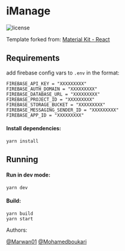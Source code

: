 # iManage

![license](https://img.shields.io/badge/license-MIT-blue.svg)


Template forked from: [Material Kit - React](https://material-kit-react.devias.io/)

## Requirements

add firebase config vars to `.env` in the format:
```
FIREBASE_API_KEY = "XXXXXXXXX"
FIREBASE_AUTH_DOMAIN = "XXXXXXXXX"
FIREBASE_DATABASE_URL = "XXXXXXXXX"
FIREBASE_PROJECT_ID = "XXXXXXXXX"
FIREBASE_STORAGE_BUCKET = "XXXXXXXXX"
FIREBASE_MESSAGING_SENDER_ID = "XXXXXXXXX"
FIREBASE_APP_ID = "XXXXXXXXX"
```

#### Install dependencies:
```
yarn install
```
## Running


#### Run in dev mode:
```
yarn dev
```

#### Build:
```
yarn build
yarn start
```

Authors:

[@Marwan01](https://github.com/Marwan01)
[@Mohamedboukari](https://github.com/Mohamedboukari)
